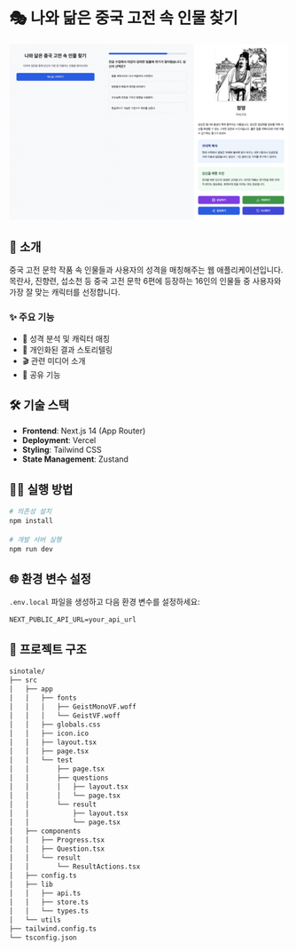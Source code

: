# 🎭 나와 닮은 중국 고전 속 인물 찾기

![Preview](/assets/thumbnail.jpg)

## 📖 소개

중국 고전 문학 작품 속 인물들과 사용자의 성격을 매칭해주는 웹 애플리케이션입니다.  
목란사, 진향련, 섭소천 등 중국 고전 문학 6편에 등장하는 16인의 인물들 중 사용자와 가장 잘 맞는 캐릭터를 선정합니다.

### ✨ 주요 기능

- 🤖 성격 분석 및 캐릭터 매칭
- 📝 개인화된 결과 스토리텔링
- 🎬 관련 미디어 소개
- 🔗 공유 기능

## 🛠 기술 스택

- **Frontend**: Next.js 14 (App Router)
- **Deployment**: Vercel
- **Styling**: Tailwind CSS
- **State Management**: Zustand

## 🏃‍♂️ 실행 방법

```bash
# 의존성 설치
npm install

# 개발 서버 실행
npm run dev
```

## 🌐 환경 변수 설정

`.env.local` 파일을 생성하고 다음 환경 변수를 설정하세요:

```env
NEXT_PUBLIC_API_URL=your_api_url
```

## 📂 프로젝트 구조

```
sinotale/
├── src
│   ├── app
│   │   ├── fonts
│   │   │   ├── GeistMonoVF.woff
│   │   │   └── GeistVF.woff
│   │   ├── globals.css
│   │   ├── icon.ico
│   │   ├── layout.tsx
│   │   ├── page.tsx
│   │   └── test
│   │       ├── page.tsx
│   │       ├── questions
│   │       │   ├── layout.tsx
│   │       │   └── page.tsx
│   │       └── result
│   │           ├── layout.tsx
│   │           └── page.tsx
│   ├── components
│   │   ├── Progress.tsx
│   │   ├── Question.tsx
│   │   └── result
│   │       └── ResultActions.tsx
│   ├── config.ts
│   ├── lib
│   │   ├── api.ts
│   │   ├── store.ts
│   │   └── types.ts
│   └── utils
├── tailwind.config.ts
└── tsconfig.json
```
